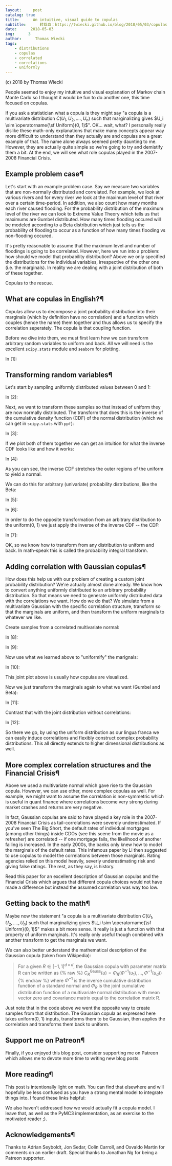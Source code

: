 ```yaml
---
layout:     post
catalog: true
title:      An intuitive, visual guide to copulas
subtitle:      转载自：https://twiecki.github.io/blog/2018/05/03/copulas/
date:      2018-05-03
img:      3
author:      Thomas Wiecki
tags:
    - distributions
    - copulas
    - correlated
    - correlations
    - uniformly
---
```






(c) 2018 by Thomas Wiecki

People seemed to enjoy my intuitive and visual explanation of Markov chain Monte Carlo so I thought it would be fun to do another one, this time focused on copulas.

If you ask a statistician what a copula is they might say "a copula is a multivariate distribution $C(U_1, U_2, ...., U_n)$ such that marginalizing gives $U_i \sim \operatorname{\sf Uniform}(0, 1)$". OK... wait, what? I personally really dislike these math-only explanations that make many concepts appear way more difficult to understand than they actually are and copulas are a great example of that. The name alone always seemed pretty daunting to me. However, they are actually quite simple so we're going to try and demistify them a bit. At the end, we will see what role copulas played in the 2007-2008 Financial Crisis.

## Example problem case¶

Let's start with an example problem case. Say we measure two variables that are non-normally distributed and correlated. For example, we look at various rivers and for every river we look at the maximum level of that river over a certain time-period. In addition, we also count how many months each river caused flooding. For the probability distribution of the maximum level of the river we can look to Extreme Value Theory which tells us that maximums are Gumbel distributed. How many times flooding occured will be modeled according to a Beta distribution which just tells us the probability of flooding to occur as a function of how many times flooding vs non-flooding occured.

It's pretty reasonable to assume that the maximum level and number of floodings is going to be correlated. However, here we run into a problem: how should we model that probability distribution? Above we only specified the distributions for the individual variables, irrespective of the other one (i.e. the marginals). In reality we are dealing with a joint distribution of both of these together.

Copulas to the rescue.

## What are copulas in English?¶

Copulas allow us to decompose a joint probability distribution into their marginals (which by definition have no correlation) and a function which couples (hence the name) them together and thus allows us to specify the correlation seperately. The copula is that coupling function.

Before we dive into them, we must first learn how we can transform arbitrary random variables to uniform and back. All we will need is the excellent `scipy.stats` module and `seaborn` for plotting.

In [1]:




## Transforming random variables¶

Let's start by sampling uniformly distributed values between 0 and 1:

In [2]:










Next, we want to transform these samples so that instead of uniform they are now normally distributed. The transform that does this is the inverse of the cumulative density function (CDF) of the normal distribution (which we can get in `scipy.stats` with `ppf`):

In [3]:










If we plot both of them together we can get an intuition for what the inverse CDF looks like and how it works:

In [4]:










As you can see, the inverse CDF stretches the outer regions of the uniform to yield a normal.

We can do this for arbitrary (univariate) probability distributions, like the Beta:

In [5]:










In [6]:










In order to do the opposite transformation from an arbitrary distribution to the uniform(0, 1) we just apply the inverse of the inverse CDF -- the CDF:

In [7]:










OK, so we know how to transform from any distribution to uniform and back. In math-speak this is called the probability integral transform.

## Adding correlation with Gaussian copulas¶

How does this help us with our problem of creating a custom joint probability distribution? We're actually almost done already. We know how to convert anything uniformly distributed to an arbitrary probability distribution. So that means we need to generate uniformly distributed data with the correlations we want. How do we do that? We simulate from a multivariate Gaussian with the specific correlation structure, transform so that the marginals are uniform, and then transform the uniform marginals to whatever we like.




Create samples from a correlated multivariate normal:

In [8]:

In [9]:










Now use what we learned above to "uniformify" the marignals:

In [10]:










This joint plot above is usually how copulas are visualized.

Now we just transform the marginals again to what we want (Gumbel and Beta):

In [11]:










Contrast that with the joint distribution without correlations:

In [12]:










So there we go, by using the uniform distribution as our lingua franca we can easily induce correlations and flexibly construct complex probability distributions. This all directly extends to higher dimensional distributions as well.




## More complex correlation structures and the Financial Crisis¶

Above we used a multivariate normal which gave rise to the Gaussian copula. However, we can use other, more complex copulas as well. For example, we might want to assume the correlation is non-symmetric which is useful in quant finance where correlations become very strong during market crashes and returns are very negative.

In fact, Gaussian copulas are said to have played a key role in the 2007-2008 Financial Crisis as tail-correlations were severely underestimated. If you've seen The Big Short, the default rates of individual mortgages (among other things) inside CDOs (see this scene from the movie as a refresher) are correlated -- if one mortgage fails, the likelihood of another failing is increased. In the early 2000s, the banks only knew how to model the marginals of the default rates. This infamous paper by Li then suggested to use copulas to model the correlations between those marginals. Rating agencies relied on this model heavily, severly underestimating risk and giving false ratings. The rest, as they say, is history.

Read this paper for an excellent description of Gaussian copulas and the Financial Crisis which argues that different copula choices would not have made a difference but instead the assumed correlation was way too low.

## Getting back to the math¶

Maybe now the statement "a copula is a multivariate distribution $C(U_1, U_2, ...., U_n)$ such that marginalizing gives $U_i \sim \operatorname{\sf Uniform}(0, 1)$" makes a bit more sense. It really is just a function with that property of uniform marginals. It's really only useful though combined with another transform to get the marginals we want.

We can also better understand the mathematical description of the Gaussian copula (taken from Wikipedia):

> For a given $R\in[-1, 1]^{d\times d}$, the Gaussian copula with parameter matrix R can be written as
{% raw %}
$C_R^{\text{Gauss}}(u) = \Phi_R\left(\Phi^{-1}(u_1),\dots, \Phi^{-1}(u_d) \right)$
{% endraw %}
where $\Phi^{-1}$ is the inverse cumulative distribution function of a standard normal and $\Phi_R$ is the joint cumulative distribution function of a multivariate normal distribution with mean vector zero and covariance matrix equal to the correlation matrix R.


Just note that in the code above we went the opposite way to create samples from that distribution. The Gaussian copula as expressed here takes uniform(0, 1) inputs, transforms them to be Gaussian, then applies the correlation and transforms them back to uniform.

## Support me on Patreon¶

Finally, if you enjoyed this blog post, consider supporting me on Patreon which allows me to devote more time to writing new blog posts.

## More reading¶

This post is intentionally light on math. You can find that elsewhere and will hopefully be less confused as you have a strong mental model to integrate things into. I found these links helpful:

We also haven't addressed how we would actually fit a copula model. I leave that, as well as the PyMC3 implementation, as an exercise to the motivated reader ;).

## Acknowledgements¶

Thanks to Adrian Seyboldt, Jon Sedar, Colin Carroll, and Osvaldo Martin for comments on an earlier draft. Special thanks to Jonathan Ng for being a Patreon supporter.
